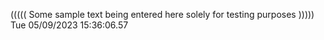 ((((( Some sample text being entered here solely for testing purposes ))))) Tue 05/09/2023 15:36:06.57
